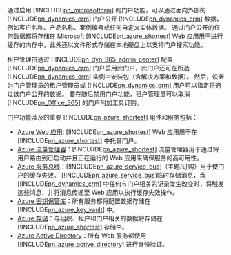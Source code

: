 通过启用 [!INCLUDE[pn_microsoftcrm](pn-microsoftcrm.md)] 的门户功能，可以通过面向外部的 [!INCLUDE[pn_dynamics_crm](pn-dynamics-crm.md)] 门户公开 [!INCLUDE[pn_dynamics_crm](pn-dynamics-crm.md)] 数据，例如客户名称、产品名称、案例编号或任何自定义实体数据。 通过门户公开的任何数据都将存储在 Microsoft [!INCLUDE[pn_azure_shortest](pn-azure-shortest.md)] Web 应用用于进行缓存的内存中，此外还以文件形式存储在本地硬盘上以支持门户搜索功能。

租户管理员通过 [!INCLUDE[pn_dyn_365_admin_center](../includes/pn-dyn-365-admin-center.md)] 配置 [!INCLUDE[pn_dynamics_crm](pn-dynamics-crm.md)] 门户启用此门户，此门户还可在所选 [!INCLUDE[pn_dynamics_crm](pn-dynamics-crm.md)] 实例中安装包（含解决方案和数据）。 然后，设置为门户管理员的租户管理员或 [!INCLUDE[pn_dynamics_crm](pn-dynamics-crm.md)] 用户可以指定将通过该门户公开的数据。 要在随后禁用门户功能，租户管理员可以取消 [!INCLUDE[pn_Office_365](pn-office-365.md)] 的门户附加工具订购。

门户功能涉及的重要 [!INCLUDE[pn_azure_shortest](pn-azure-shortest.md)] 组件和服务包括：
- [Azure Web 应用](https://azure.microsoft.com/services/app-service/web/): [!INCLUDE[pn_azure_shortest](pn-azure-shortest.md)] Web 应用用于在 [!INCLUDE[pn_azure_shortest](pn-azure-shortest.md)] 中托管门户。
- [Azure 流量管理器](https://azure.microsoft.com/services/traffic-manager/)：[!INCLUDE[pn_azure_shortest](pn-azure-shortest.md)] 流量管理器用于通过将用户路由到已启动并且正在运行的 Web 应用来确保服务的高可用性。 
- [Azure 服务总线](https://azure.microsoft.com/services/service-bus/)：[!INCLUDE[pn_azure_service_bus](pn-azure-service-bus.md)]（主题/订购）用于使门户的缓存失效。 [!INCLUDE[pn_azure_service_bus](pn-azure-service-bus.md)]临时存储消息，当 [!INCLUDE[pn_dynamics_crm](pn-dynamics-crm.md)] 中任何与门户相关的记录发生改变时，将触发这些消息，并将消息传递至 Web 应用以执行缓存失效操作。 
- [Azure 密钥保管库](https://azure.microsoft.com/services/key-vault/)：所有服务都将配置数据存储在 [!INCLUDE[pn_azure_key_vault](pn_azure_key_vault.md)] 中。
- [Azure 存储](https://azure.microsoft.com/services/storage/)：与组织、租户和门户相关的数据将存储在 [!INCLUDE[pn_azure_shortest](pn-azure-shortest.md)] 存储中。
- [Azure Active Directory](https://azure.microsoft.com/services/active-directory/)：所有 Web 服务都使用 [!INCLUDE[pn_azure_active_directory](pn-azure-active-directory.md)] 进行身份验证。
